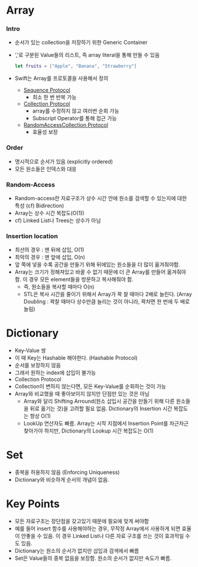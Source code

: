 # Array
### Intro
- 순서가 있는 collection을 저장하기 위한 Generic Container
- ‘,’로 구분된 Value들의 리스트, 즉 array literal을 통해 만들 수 있음
    
    ```swift
    let fruits = ["Apple", "Banana", "Strawberry"]
    ```
    
- Swift는 Array를 프로토콜을 사용해서 정의
    - [Sequence Protocol](https://developer.apple.com/documentation/swift/sequence)
        - 최소 한 번 반복 가능
    - [Collection Protocol](https://developer.apple.com/documentation/swift/collection)
        - array를 수정하지 않고 여러번 순회 가능
        - Subscript Operator를 통해 접근 가능
    - [RandomAccessCollection Protocol](https://developer.apple.com/documentation/swift/randomaccesscollection)
        - 효율성 보장
### Order
- 명시적으로 순서가 있음 (explicitly ordered)
- 모든 원소들은 인덱스와 대응

### Random-Access
- Random-access란 자료구조가 상수 시간 안에 원소를 검색할 수 있는지에 대한 특성 (cf) Bidirection)
- Array는 상수 시간 복잡도(O(1))
- cf) Linked List나 Trees는 상수가 아님

### Insertion location
- 최선의 경우 : 맨 뒤에 삽입, O(1)
- 최악의 경우 : 맨 앞에 삽입, O(n)
- 앞 쪽에 넣을 수록 공간을 만들기 위해 뒤에있는 원소들을 더 많이 옮겨줘야함.
- Array는 크기가 정해져있고 바꿀 수 없기 때문에 더 큰 Array를 만들어 옮겨줘야 함. 이 경우 모든 element들을 방문하고 복사해줘야 함.
    - 즉, 원소들을 복사할 때마다 O(n)
    - STL은 복사 시간을 줄이기 위해서 Array가 꽉 찰 때마다 2배로 늘린다. (Array Doubling : 꽉찰 때마다 상수만큼 늘리는 것이 아니라, 꽉차면 한 번에 두 배로 늘림)

# Dictionary
- Key-Value 쌍
- 이 때 Key는 Hashable 해야한다. (Hashable Protocol)
- 순서를 보장하지 않음
- 그래서 원하는 index에 삽입이 불가능
- Collection Protocol
- Collection이 변하지 않는다면, 모든 Key-Value를 순회하는 것이 가능
- Array와 비교했을 때 좋아보이지 않지만 단점만 있는 것은 아님
    - Array와 달리 Shifting Arround(원소 삽입시 공간을 만들기 위해 다른 원소들을 뒤로 옮기는 것)을 고려할 필요 없음. Dictionary의 Insertion 시간 복잡도는 항상 O(1)
    - LookUp 연산자도 빠름. Array는 시작 지점에서 Insertion Point를 차근차근 찾아가야 하지만, Dictionary의 Lookup 시간 복잡도는 O(1)

# Set
- 중복을 허용하지 않음 (Enforcing Uniqueness)
- Dictionary와 비슷하게 순서의 개념이 없음.


# Key Points
- 모든 자료구조는 장단점을 갖고있기 때문에 필요에 맞게 써야함
- 예를 들어 insert 함수를 사용해야하는 경우, 무작정 Array에서 사용하게 되면 효율이 안좋을 수 있음. 이 경우 Linked List나 다른 자료 구조를 쓰는 것이 효과적일 수도 있음.
- Dictionary는 원소의 순서가 없지만 삽입과 검색에서 빠름
- Set은 Value들의 중복 없음을 보장함. 원소의 순서가 없지만 속도가 빠름.
